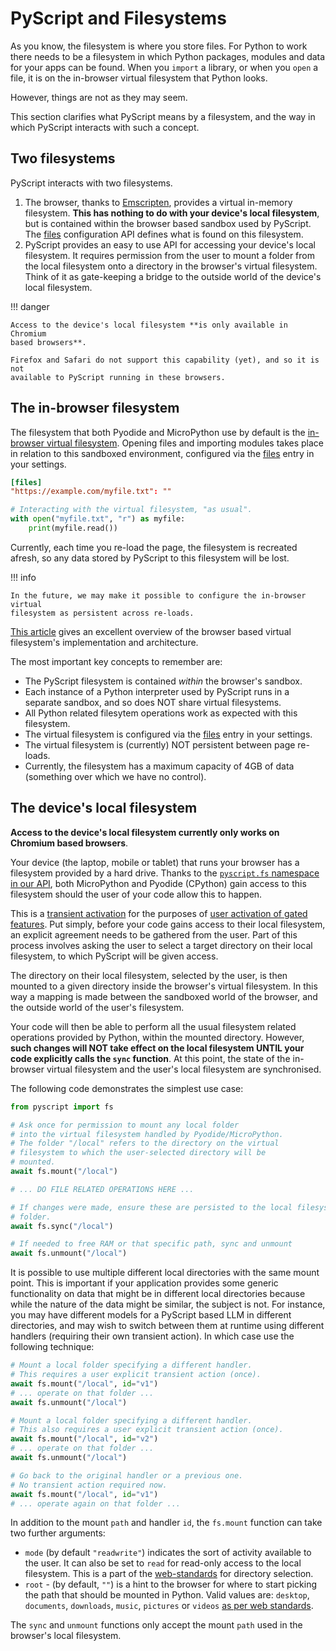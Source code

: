 # PyScript and Filesystems

As you know, the filesystem is where you store files. For Python to work there
needs to be a filesystem in which Python packages, modules and data for your
apps can be found. When you `import` a library, or when you `open` a file, it
is on the in-browser virtual filesystem that Python looks.

However, things are not as they may seem.

This section clarifies what PyScript means by a filesystem, and the way in
which PyScript interacts with such a concept.

## Two filesystems

PyScript interacts with two filesystems.

1. The browser, thanks to
   [Emscripten](https://emscripten.org/docs/api_reference/Filesystem-API.html),
   provides a virtual in-memory filesystem. **This has nothing to do with your
   device's local filesystem**, but is contained within the browser based
   sandbox used by PyScript. The [files](../configuration/#files)
   configuration API defines what is found on this filesystem.
2. PyScript provides an easy to use API for accessing your device's local
   filesystem. It requires permission from the user to mount a folder from the
   local filesystem onto a directory in the browser's virtual filesystem. Think
   of it as gate-keeping a bridge to the outside world of the device's local
   filesystem.

!!! danger 

    Access to the device's local filesystem **is only available in Chromium
    based browsers**.

    Firefox and Safari do not support this capability (yet), and so it is not
    available to PyScript running in these browsers.

## The in-browser filesystem

The filesystem that both Pyodide and MicroPython use by default is the
[in-browser virtual filesystem](https://emscripten.org/docs/api_reference/Filesystem-API.html).
Opening files and importing modules takes place in relation to this sandboxed
environment, configured via the [files](../configuration/#files) entry in your
settings.

```toml title="Filesystem configuration via TOML."
[files]
"https://example.com/myfile.txt": ""
```

```python title="Just use the resulting file 'as usual'."
# Interacting with the virtual filesystem, "as usual".
with open("myfile.txt", "r") as myfile:
    print(myfile.read())
```

Currently, each time you re-load the page, the filesystem is recreated afresh,
so any data stored by PyScript to this filesystem will be lost.

!!! info

    In the future, we may make it possible to configure the in-browser virtual
    filesystem as persistent across re-loads.

[This article](https://emscripten.org/docs/porting/files/file_systems_overview.html)
gives an excellent overview of the browser based virtual filesystem's
implementation and architecture.

The most important key concepts to remember are:

* The PyScript filesystem is contained *within* the browser's sandbox.
* Each instance of a Python interpreter used by PyScript runs in a separate
  sandbox, and so does NOT share virtual filesystems.
* All Python related filesytem operations work as expected with this
  filesystem.
* The virtual filesystem is configured via the
  [files](../configuration/#files) entry in your settings.
* The virtual filesystem is (currently) NOT persistent between page re-loads. 
* Currently, the filesystem has a maximum capacity of 4GB of data (something
  over which we have no control).

## The device's local filesystem

**Access to the device's local filesystem currently only works on Chromium
based browsers**.

Your device (the laptop, mobile or tablet) that runs your browser has a
filesystem provided by a hard drive. Thanks to the
[`pyscript.fs` namespace in our API](../../api/#pyscriptfs), both MicroPython
and Pyodide (CPython) gain access to this filesystem should the user of
your code allow this to happen.

This is a [transient activation](https://developer.mozilla.org/en-US/docs/Glossary/Transient_activation)
for the purposes of
[user activation of gated features](https://developer.mozilla.org/en-US/docs/Web/Security/User_activation).
Put simply, before your code gains access to their local filesystem, an
explicit agreement needs to be gathered from the user. Part of this process
involves asking the user to select a target directory on their local
filesystem, to which PyScript will be given access.

The directory on their local filesystem, selected by the user, is then mounted
to a given directory inside the browser's virtual filesystem. In this way a
mapping is made between the sandboxed world of the browser, and the outside
world of the user's filesystem.

Your code will then be able to perform all the usual filesystem related
operations provided by Python, within the mounted directory. However, **such
changes will NOT take effect on the local filesystem UNTIL your code
explicitly calls the `sync` function**. At this point, the state of the
in-browser virtual filesystem and the user's local filesystem are synchronised.

The following code demonstrates the simplest use case:

```python title="The core operations of the pyscript.fs API"
from pyscript import fs

# Ask once for permission to mount any local folder
# into the virtual filesystem handled by Pyodide/MicroPython.
# The folder "/local" refers to the directory on the virtual
# filesystem to which the user-selected directory will be
# mounted.
await fs.mount("/local")

# ... DO FILE RELATED OPERATIONS HERE ...

# If changes were made, ensure these are persisted to the local filesystem's
# folder.
await fs.sync("/local")

# If needed to free RAM or that specific path, sync and unmount
await fs.unmount("/local")
```

It is possible to use multiple different local directories with the same mount
point. This is important if your application provides some generic
functionality on data that might be in different local directories because
while the nature of the data might be similar, the subject is not. For
instance, you may have different models for a PyScript based LLM in different
directories, and may wish to switch between them at runtime using different
handlers (requiring their own transient action). In which case use
the following technique:

```python title="Multiple local directories on the same mount point"
# Mount a local folder specifying a different handler.
# This requires a user explicit transient action (once).
await fs.mount("/local", id="v1")
# ... operate on that folder ...
await fs.unmount("/local")

# Mount a local folder specifying a different handler.
# This also requires a user explicit transient action (once).
await fs.mount("/local", id="v2")
# ... operate on that folder ...
await fs.unmount("/local")

# Go back to the original handler or a previous one.
# No transient action required now.
await fs.mount("/local", id="v1")
# ... operate again on that folder ...
```

In addition to the mount `path` and handler `id`, the `fs.mount` function can
take two further arguments:

* `mode` (by default `"readwrite"`) indicates the sort of activity available to
  the user. It can also be set to `read` for read-only access to the local
  filesystem. This is a part of the
  [web-standards](https://developer.mozilla.org/en-US/docs/Web/API/Window/showDirectoryPicker#mode)
  for directory selection.
* `root` - (by default, `""`) is a hint to the browser for where to start
  picking the path that should be mounted in Python. Valid values are:
  `desktop`, `documents`, `downloads`, `music`, `pictures` or `videos`
  [as per web standards](https://developer.mozilla.org/en-US/docs/Web/API/Window/showDirectoryPicker#startin).

The `sync` and `unmount` functions only accept the mount `path` used in the
browser's local filesystem.
